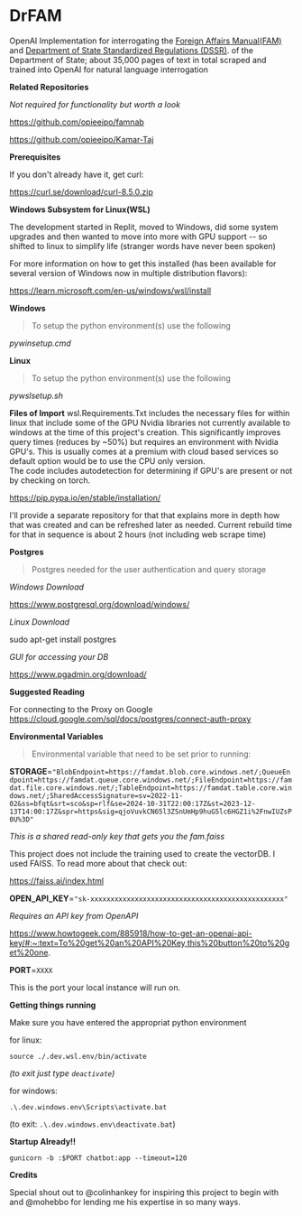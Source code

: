 # DrFAM
OpenAI Implementation for interrogating the [Foreign Affairs Manual(FAM)](https://fam.state.gov/) and [Department of State Standardized Regulations (DSSR)](https://aoprals.state.gov/Content/Documents/DSSRMaster20230827%20-%20Final%20Form.docx). of the Department of State;  about 35,000 pages of text in total scraped and trained into OpenAI for natural language interrogation

**Related Repositories**

*Not required for functionality but worth a look*

https://github.com/opieeipo/famnab

https://github.com/opieeipo/Kamar-Taj

**Prerequisites** 

If you don't already have it, get curl:

https://curl.se/download/curl-8.5.0.zip

**Windows Subsystem for Linux(WSL)**

The development started in Replit, moved to Windows, did some system upgrades and then wanted to move into more with GPU support -- so shifted to linux to simplify life (stranger words have never been spoken)

For more information on how to get this installed (has been available for several version of Windows now in multiple distribution flavors):

https://learn.microsoft.com/en-us/windows/wsl/install

**Windows**

>To setup the python environment(s) use the following

*pywinsetup.cmd*


**Linux**

>To setup the python environment(s) use the following

*pywslsetup.sh*

**Files of Import**
wsl.Requirements.Txt includes the necessary files for within linux that include some of the GPU Nvidia libraries not currently available to windows at the time of this project's creation.
This significantly improves query times (reduces by ~50%) but requires an environment with Nvidia GPU's.  This is usually comes at a premium with cloud based services so default option would be to use the CPU only version.  
The code includes autodetection for determining if GPU's are present or not by checking on torch.

https://pip.pypa.io/en/stable/installation/

I'll provide a separate repository for that that explains more in depth how that was created and can be refreshed later as needed.  Current rebuild time for that in sequence is about 2 hours (not including web scrape time)

**Postgres**


>Postgres needed for the user authentication and query storage

*Windows Download*

https://www.postgresql.org/download/windows/

*Linux Download*

sudo apt-get install postgres

*GUI for accessing your DB*

https://www.pgadmin.org/download/

**Suggested Reading**

For connecting to the Proxy on Google
https://cloud.google.com/sql/docs/postgres/connect-auth-proxy

**Environmental Variables**

>Environmental variable that need to be set prior to running:

**STORAGE**=`"BlobEndpoint=https://famdat.blob.core.windows.net/;QueueEndpoint=https://famdat.queue.core.windows.net/;FileEndpoint=https://famdat.file.core.windows.net/;TableEndpoint=https://famdat.table.core.windows.net/;SharedAccessSignature=sv=2022-11-02&ss=bfqt&srt=sco&sp=rlf&se=2024-10-31T22:00:17Z&st=2023-12-13T14:00:17Z&spr=https&sig=qjoVuvkCN65l3ZSnUmHp9huG5lc6HGZ1i%2FnwIUZsP0U%3D"`

*This is a shared read-only key that gets you the fam.faiss*

This project  does not include the training used to create the vectorDB.  I used FAISS.  To read more about that check out: 

https://faiss.ai/index.html

**OPEN_API_KEY**=`"sk-xxxxxxxxxxxxxxxxxxxxxxxxxxxxxxxxxxxxxxxxxxxxxxxx"`

*Requires an API key from OpenAPI*

https://www.howtogeek.com/885918/how-to-get-an-openai-api-key/#:~:text=To%20get%20an%20API%20Key,this%20button%20to%20get%20one.

**PORT**=`XXXX`

This is the port your local instance will run on.

**Getting things running**

Make sure you have entered the appropriat python environment

for linux:

`source ./.dev.wsl.env/bin/activate`

*(to exit just type `deactivate`)*

for windows:

`.\.dev.windows.env\Scripts\activate.bat`

(to exit: `.\.dev.windows.env\deactivate.bat`)

**Startup Already!!**

`gunicorn -b :$PORT chatbot:app --timeout=120`


**Credits**

Special shout out to @colinhankey for inspiring this project to begin with and @mohebbo for lending me his expertise in so many ways.






